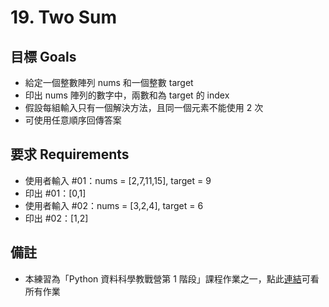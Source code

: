 # 19. Two Sum
 
## 目標 Goals
- 給定一個整數陣列 nums 和一個整數 target
- 印出 nums 陣列的數字中，兩數和為 target 的 index
- 假設每組輸入只有一個解決方法，且同一個元素不能使用 2 次
- 可使用任意順序回傳答案 

## 要求 Requirements
- 使用者輸入 #01：nums = [2,7,11,15], target = 9 
- 印出 #01：[0,1]
- 使用者輸入 #02：nums = [3,2,4], target = 6
- 印出 #02：[1,2]

## 備註
- 本練習為「Python 資料科學教戰營第 1 階段」課程作業之一，點此[連結](https://github.com/ewsailor/1.python-homeworks-level1/blob/main/README.md)可看所有作業